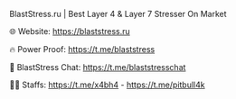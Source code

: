 BlastStress.ru | Best Layer 4 &amp; Layer 7 Stresser On Market

🌐 Website: https://blaststress.ru

🔥 Power Proof: https://t.me/blaststress

💬 BlastStress Chat: https://t.me/blaststresschat

🧑‍💻 Staffs: https://t.me/x4bh4 - https://t.me/pitbull4k
